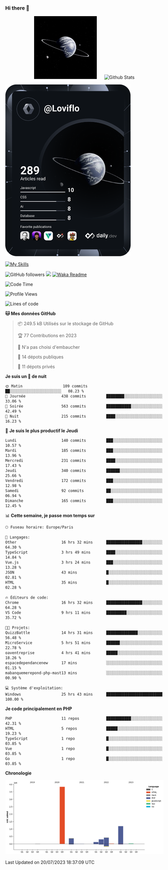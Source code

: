 ### Hi there 👋

<p align="center">
  <img src="https://github.com/Loviflo/Loviflo/blob/main/img/portrait.jpg" alt="Loviflo" height="200" style="margin-right: 20px"/>
  <img src="https://github-readme-stats.vercel.app/api?username=Loviflo&show_icons=true&theme=graywhite" alt="Github Stats" />
</p>

<a href="https://app.daily.dev/loviflo"><img src="https://github.com/loviflo/loviflo/blob/main/devcard.svg" width="400" alt="Loviflo's Dev Card"/></a>


[![My Skills](https://skillicons.dev/icons?i=php,laravel,symfony,mysql,js,ts,html,css,sass,angular,docker,webpack,vscode,figma,git,github,gitlab)](https://skillicons.dev)


![GitHub followers](https://img.shields.io/github/followers/Loviflo?label=Follow&style=social)
![](https://visitor-badge.glitch.me/badge?page_id=Loviflo.Loviflo)
[![Waka Readme](https://github.com/Loviflo/Loviflo/actions/workflows/update-stats.yml/badge.svg)](https://github.com/Loviflo/Loviflo/actions/workflows/update-stats.yml)

<!--START_SECTION:waka-->
![Code Time](http://img.shields.io/badge/Code%20Time-1%2C349%20hrs%2049%20mins-blue)

![Profile Views](http://img.shields.io/badge/Vues%20du%20profil-0-blue)

![Lines of code](https://img.shields.io/badge/Depuis%20Hello%20World%2C%20j%27ai%20%C3%A9crit-6.3%20million%20Lignes%20de%20code-blue)

**🐱 Mes données GitHub** 

> 📦 249.5 kB Utilisés sur le stockage de GitHub 
 > 
> 🏆 77 Contributions en 2023
 > 
> 🚫 N'a pas choisi d'embaucher
 > 
> 📜 14 dépots publiques 
 > 
> 🔑 11 dépots privés 
 > 
**Je suis un 🦉 de nuit** 

```text
🌞 Matin                  109 commits         ██░░░░░░░░░░░░░░░░░░░░░░░   08.23 % 
🌆 Journée                438 commits         ████████░░░░░░░░░░░░░░░░░   33.06 % 
🌃 Soirée                 563 commits         ███████████░░░░░░░░░░░░░░   42.49 % 
🌙 Nuit                   215 commits         ████░░░░░░░░░░░░░░░░░░░░░   16.23 % 
```
📅 **Je suis le plus productif le Jeudi** 

```text
Lundi                    140 commits         ███░░░░░░░░░░░░░░░░░░░░░░   10.57 % 
Mardi                    185 commits         ███░░░░░░░░░░░░░░░░░░░░░░   13.96 % 
Mercredi                 231 commits         ████░░░░░░░░░░░░░░░░░░░░░   17.43 % 
Jeudi                    340 commits         ██████░░░░░░░░░░░░░░░░░░░   25.66 % 
Vendredi                 172 commits         ███░░░░░░░░░░░░░░░░░░░░░░   12.98 % 
Samedi                   92 commits          ██░░░░░░░░░░░░░░░░░░░░░░░   06.94 % 
Dimanche                 165 commits         ███░░░░░░░░░░░░░░░░░░░░░░   12.45 % 
```


📊 **Cette semaine, je passe mon temps sur** 

```text
🕑︎ Fuseau horaire: Europe/Paris

💬 Langages: 
Other                    16 hrs 32 mins      ████████████████░░░░░░░░░   64.30 % 
TypeScript               3 hrs 49 mins       ████░░░░░░░░░░░░░░░░░░░░░   14.84 % 
Vue.js                   3 hrs 24 mins       ███░░░░░░░░░░░░░░░░░░░░░░   13.28 % 
JSON                     43 mins             █░░░░░░░░░░░░░░░░░░░░░░░░   02.81 % 
HTML                     35 mins             █░░░░░░░░░░░░░░░░░░░░░░░░   02.28 % 

🔥 Éditeurs de code: 
Chrome                   16 hrs 32 mins      ████████████████░░░░░░░░░   64.28 % 
VS Code                  9 hrs 11 mins       █████████░░░░░░░░░░░░░░░░   35.72 % 

🐱‍💻 Projets: 
QuizzBattle              14 hrs 31 mins      ██████████████░░░░░░░░░░░   56.48 % 
MicroService             5 hrs 51 mins       ██████░░░░░░░░░░░░░░░░░░░   22.78 % 
oaventreprise            4 hrs 41 mins       █████░░░░░░░░░░░░░░░░░░░░   18.26 % 
espacedependancenew      17 mins             ░░░░░░░░░░░░░░░░░░░░░░░░░   01.15 % 
mabanquemerepond-php-mast13 mins             ░░░░░░░░░░░░░░░░░░░░░░░░░   00.90 % 

💻 Système d'exploitation: 
Windows                  25 hrs 43 mins      █████████████████████████   100.00 % 
```

**Je code principalement en PHP** 

```text
PHP                      11 repos            ███████████░░░░░░░░░░░░░░   42.31 % 
HTML                     5 repos             █████░░░░░░░░░░░░░░░░░░░░   19.23 % 
TypeScript               1 repo              █░░░░░░░░░░░░░░░░░░░░░░░░   03.85 % 
Vue                      1 repo              █░░░░░░░░░░░░░░░░░░░░░░░░   03.85 % 
Go                       1 repo              █░░░░░░░░░░░░░░░░░░░░░░░░   03.85 % 
```



**Chronologie**

![Lines of Code chart](https://raw.githubusercontent.com/Loviflo/Loviflo/main/assets/bar_graph.png)


 Last Updated on 20/07/2023 18:37:09 UTC
<!--END_SECTION:waka-->
